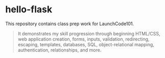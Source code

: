 # hello-flask

This repository contains class prep work for LaunchCode101.

> It demonstrates my skill progression through beginning HTML/CSS, web application creation, forms, inputs, 
validation, redirecting, escaping, templates, databases, SQL, object-relational mapping, authentication, relationships, 
and more.
